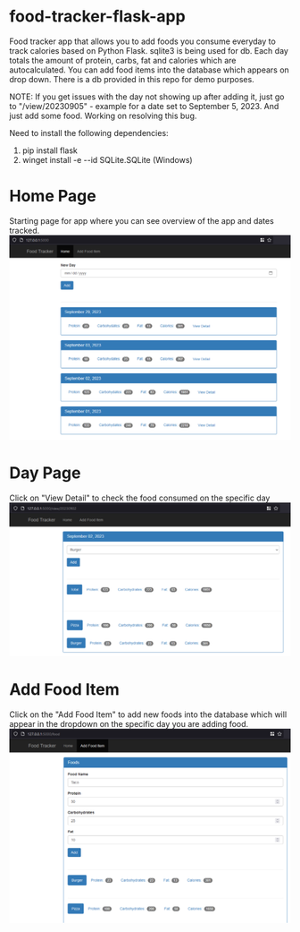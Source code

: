 # food-tracker-flask-app

Food tracker app that allows you to add foods you consume everyday to track calories based on Python Flask. sqlite3 is being used for db. Each day totals the amount of protein, carbs, fat and calories which are autocalculated. You can add food items into the database which appears on drop down. There is a db provided in this repo for demo purposes. 

NOTE: If you get issues with the day not showing up after adding it, just go to "/view/20230905" - example for a date set to September 5, 2023. And just add some food. Working on resolving this bug. 

Need to install the following dependencies:
1. pip install flask
2. winget install -e --id SQLite.SQLite (Windows)

# Home Page
Starting page for app where you can see overview of the app and dates tracked.
![home page](home_page.png)

# Day Page
Click on "View Detail" to check the food consumed on the specific day
![food consumed in a day](day_page.png)

# Add Food Item
Click on the "Add Food Item" to add new foods into the database which will appear in the dropdown on the specific day you are adding food. 
![adding new food to database](food.png)

